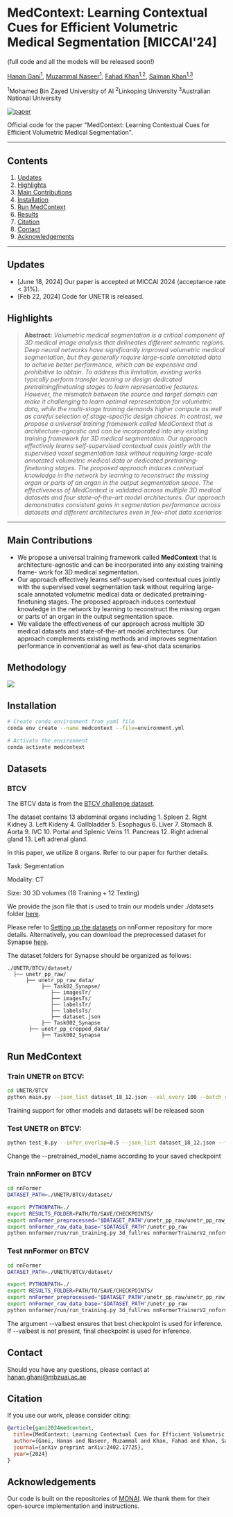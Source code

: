 # MedContext:  Learning Contextual Cues for Efficient Volumetric Medical Segmentation [MICCAI'24]
(full code and all the models will be released soon!)

[Hanan Gani<sup>1</sup>](https://hananshafi.github.io/), [Muzammal Naseer<sup>1</sup>](https://muzammal-naseer.com/), [Fahad Khan<sup>1,2</sup>](https://sites.google.com/view/fahadkhans/home), [Salman Khan<sup>1,3</sup>](https://salman-h-khan.github.io/)

<sup>1</sup>Mohamed Bin Zayed University of AI      <sup>2</sup>Linkoping University      <sup>3</sup>Australian National University

[![paper](https://img.shields.io/badge/arXiv-Paper-<COLOR>.svg)](https://arxiv.org/abs/2402.17725)

Official code for the paper "MedContext: Learning Contextual Cues for Efficient Volumetric Medical Segmentation".

<hr>

## Contents

1. [Updates](#News)
2. [Highlights](#Highlights)
3. [Main Contributions](#Main-Contributions)
4. [Installation](#Installation)
5. [Run MedContext](#Run-MedContext)
6. [Results](#Results)
7. [Citation](#Citation)
8. [Contact](#Contact)
9. [Acknowledgements](#Acknowledgements)

<hr>

## Updates

* [June 18, 2024] Our paper is accepted at MICCAI 2024 (acceptance rate < 31%).
* [Feb 22, 2024] Code for UNETR is released.

## Highlights


> **Abstract:** *Volumetric medical segmentation is a critical component
of 3D medical image analysis that delineates different semantic regions. Deep neural networks have significantly
improved volumetric medical segmentation, but they generally require large-scale annotated data to achieve better
performance, which can be expensive and prohibitive to obtain. To address this limitation, existing works typically
perform transfer learning or design dedicated pretrainingfinetuning stages to learn representative features. However,
the mismatch between the source and target domain can
make it challenging to learn optimal representation for volumetric data, while the multi-stage training demands higher
compute as well as careful selection of stage-specific design choices. In contrast, we propose a universal training
framework called MedContext that is architecture-agnostic
and can be incorporated into any existing training framework for 3D medical segmentation. Our approach effectively learns self-supervised contextual cues jointly with
the supervised voxel segmentation task without requiring
large-scale annotated volumetric medical data or dedicated
pretraining-finetuning stages. The proposed approach induces contextual knowledge in the network by learning to
reconstruct the missing organ or parts of an organ in the
output segmentation space. The effectiveness of MedContext is validated across multiple 3D medical datasets and
four state-of-the-art model architectures. Our approach
demonstrates consistent gains in segmentation performance
across datasets and different architectures even in few-shot
data scenarios*
>
<hr>

## Main Contributions
* We propose a universal training framework called **MedContext** that is architecture-agnostic and can be incorporated into any existing training frame- work for 3D medical segmentation. 
* Our approach effectively learns self-supervised contextual cues jointly with the supervised voxel segmentation task without requiring large-scale annotated volumetric medical data or dedicated pretraining-finetuning stages. The proposed approach induces contextual knowledge in the network by learning to reconstruct the missing organ or parts of an organ in the output segmentation space.
* We validate the effectiveness of our approach across multiple 3D medical datasets and state-of-the-art model architectures. Our approach complements existing methods and improves segmentation performance in conventional as well as few-shot data scenarios


## Methodology
![](https://github.com/hananshafi/MedContext/blob/main/assets/3dmsr_main_diagram.png)



## Installation

```bash
# Create conda environment from yaml file
conda env create --name medcontext --file=environment.yml

# Activate the environment
conda activate medcontext
```

## Datasets
### BTCV

The BTCV data is from the [BTCV challenge dataset](https://www.synapse.org/#!Synapse:syn3193805/wiki/217752).

The dataset contains 13 abdominal organs including 1. Spleen 2. Right Kidney 3. Left Kideny 4. Gallbladder 5. Esophagus 6. Liver 7. Stomach 8. Aorta 9. IVC 10. Portal and Splenic Veins 11. Pancreas 12. Right adrenal gland 13. Left adrenal gland.

In this paper, we utilize 8 organs. Refer to our paper for further details.

Task: Segmentation

Modality: CT

Size: 30 3D volumes (18 Training + 12 Testing)

We provide the json file  that is used to train our models under ./datasets folder [here](https://github.com/hananshafi/MedContext/blob/main/UNETR/BTCV/dataset/dataset_18_12.json).

Please refer to [Setting up the datasets](https://github.com/282857341/nnFormer) on nnFormer repository for more details. Alternatively, you can download the preprocessed dataset for Synapse [here](https://mbzuaiac-my.sharepoint.com/:u:/g/personal/abdelrahman_youssief_mbzuai_ac_ae/EbHDhSjkQW5Ak9SMPnGCyb8BOID98wdg3uUvQ0eNvTZ8RA?e=YVhfdg).

The dataset folders for Synapse should be organized as follows: 

```
./UNETR/BTCV/dataset/
  ├── unetr_pp_raw/
      ├── unetr_pp_raw_data/
           ├── Task02_Synapse/
              ├── imagesTr/
              ├── imagesTs/
              ├── labelsTr/
              ├── labelsTs/
              ├── dataset.json
           ├── Task002_Synapse
       ├── unetr_pp_cropped_data/
           ├── Task002_Synapse
 ```

## Run MedContext
### Train UNETR on BTCV: 

```bash
cd UNETR/BTCV
python main.py --json_list dataset_18_12.json --val_every 100 --batch_size=1 --feature_size=32 --rank 0 --logdir=PATH/TO/OUTPUT/FOLDER --optim_lr=1e-4 --lrschedule=warmup_cosine --infer_overlap=0.5 --save_checkpoint --data_dir=./dataset
```
Training support for other models and datasets will be released soon

### Test UNETR on BTCV: 
```bash
python test_8.py --infer_overlap=0.5 --json_list dataset_18_12.json --feature_size 32 --data_dir=./dataset --pretrained_model_name student_4000.pt --pretrained_dir='PATH/TO/SAVED/CHECKPOINT' --saved_checkpoint=ckpt
```
Change the --pretrained_model_name according to your saved checkpoint

### Train nnFormer on BTCV

```bash
cd nnFormer
DATASET_PATH=./UNETR/BTCV/dataset/

export PYTHONPATH=./
export RESULTS_FOLDER=PATH/TO/SAVE/CHECKPOINTS/
export nnFormer_preprocessed="$DATASET_PATH"/unetr_pp_raw/unetr_pp_raw_data/Task02_Synapse
export nnFormer_raw_data_base="$DATASET_PATH"/unetr_pp_raw
python nnformer/run/run_training.py 3d_fullres nnFormerTrainerV2_nnformer_synapse 2 0 -c
```
### Test nnFormer on BTCV

```bash
cd nnFormer
DATASET_PATH=./UNETR/BTCV/dataset/

export PYTHONPATH=./
export RESULTS_FOLDER=PATH/TO/SAVE/CHECKPOINTS/
export nnFormer_preprocessed="$DATASET_PATH"/unetr_pp_raw/unetr_pp_raw_data/Task02_Synapse
export nnFormer_raw_data_base="$DATASET_PATH"/unetr_pp_raw
python nnformer/run/run_training.py 3d_fullres nnFormerTrainerV2_nnformer_synapse 2 0 -val --valbest --val_folder VAL_BEST
```
The argument --valbest ensures that best checkpoint is used for inference. If --valbest is not present, final checkpoint is used for inference.

## Contact
Should you have any questions, please contact at hanan.ghani@mbzuai.ac.ae

## Citation
If you use our work, please consider citing:
```bibtex 
@article{gani2024medcontext,
  title={MedContext: Learning Contextual Cues for Efficient Volumetric Medical Segmentation},
  author={Gani, Hanan and Naseer, Muzammal and Khan, Fahad and Khan, Salman},
  journal={arXiv preprint arXiv:2402.17725},
  year={2024}
}
```
## Acknowledgements
Our code is built on the repositories of  [MONAI](https://github.com/Project-MONAI/research-contributions). We thank them for their open-source implementation and instructions.
